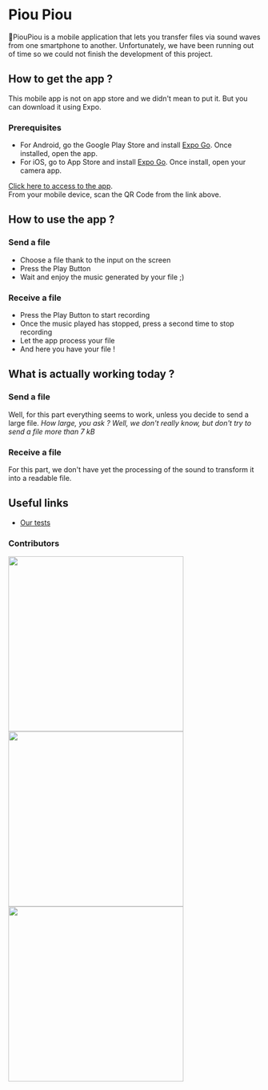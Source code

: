# Piou Piou

🐤PiouPiou is a mobile application that lets you transfer files via sound waves from one smartphone to another.
Unfortunately, we have been running out of time so we could not finish the development of this project.

## How to get the app ?

This mobile app is not on app store and we didn't mean to put it. But you can download it using Expo.

### Prerequisites

-   For Android, go the Google Play Store and install [Expo Go](https://play.google.com/store/apps/details?id=host.exp.exponent). Once installed, open the app.
-   For iOS, go to App Store and install [Expo Go](https://apps.apple.com/fr/app/expo-go/id982107779). Once install, open your camera app.

[Click here to access to the app](https://expo.io/@mcheicki/projects/piou-piou). <br/>
From your mobile device, scan the QR Code from the link above.

## How to use the app ?

### Send a file

-   Choose a file thank to the input on the screen
-   Press the Play Button
-   Wait and enjoy the music generated by your file ;)

### Receive a file

-   Press the Play Button to start recording
-   Once the music played has stopped, press a second time to stop recording
-   Let the app process your file
-   And here you have your file !

## What is actually working today ?

### Send a file

Well, for this part everything seems to work, unless you decide to send a large file.
_How large, you ask ? Well, we don't really know, but don't try to send a file more than 7 kB_

### Receive a file

For this part, we don't have yet the processing of the sound to transform it into a readable file.

## Useful links

-   [Our tests](virtuel75/piou-piou)

### Contributors

<a href="https://github.com/virtuel75"><img src="https://github.com/virtuel75.png" width="350"></a>
<a href="https://github.com/SamZob"><img src="https://github.com/SamZob.png" width="350"></a>
<a href="https://github.com/m-cheicki"><img src="https://github.com/m-cheicki.png" width="350"></a>
